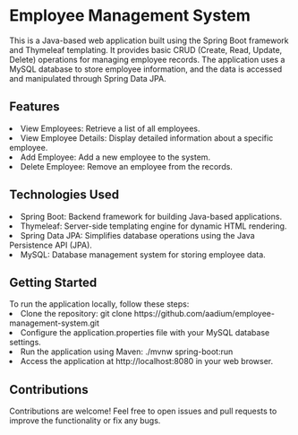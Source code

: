 # Employee Management System
This is a Java-based web application built using the Spring Boot framework and Thymeleaf templating. It provides basic CRUD (Create, Read, Update, Delete) operations for managing employee records. The application uses a MySQL database to store employee information, and the data is accessed and manipulated through Spring Data JPA.

<h2>Features</h2>
<li>View Employees: Retrieve a list of all employees.
<li>View Employee Details: Display detailed information about a specific employee.
<li>Add Employee: Add a new employee to the system.
<li>Delete Employee: Remove an employee from the records.
<h2>Technologies Used</h2>
<li>Spring Boot: Backend framework for building Java-based applications.
<li>Thymeleaf: Server-side templating engine for dynamic HTML rendering.
<li>Spring Data JPA: Simplifies database operations using the Java Persistence API (JPA).
<li>MySQL: Database management system for storing employee data.
<h2>Getting Started</h2>
To run the application locally, follow these steps:
<li>Clone the repository: git clone https://github.com/aadium/employee-management-system.git
<li>Configure the application.properties file with your MySQL database settings.
<li>Run the application using Maven: ./mvnw spring-boot:run
<li>Access the application at http://localhost:8080 in your web browser.
<h2>Contributions</h2>
Contributions are welcome! Feel free to open issues and pull requests to improve the functionality or fix any bugs.
